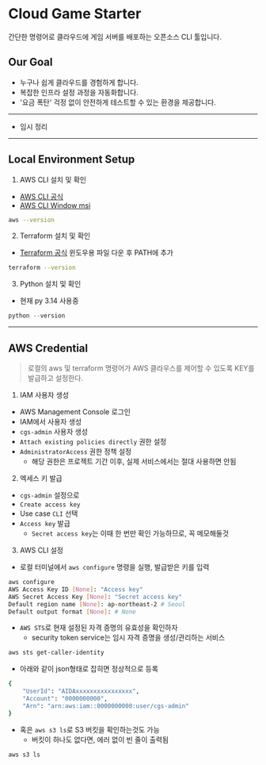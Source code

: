 # Cloud Game Starter

간단한 명령어로 클라우드에 게임 서버를 배포하는 오픈소스 CLI 툴입니다.

## Our Goal
- 누구나 쉽게 클라우드를 경험하게 합니다.
- 복잡한 인프라 설정 과정을 자동화합니다.
- '요금 폭탄' 걱정 없이 안전하게 테스트할 수 있는 환경을 제공합니다.

---
- 임시 정리
---
## Local Environment Setup
1. AWS CLI 설치 및 확인
- [AWS CLI 공식](https://docs.aws.amazon.com/cli/latest/userguide/getting-started-install.html)
- [AWS CLI Window msi](https://awscli.amazonaws.com/AWSCLIV2.msi)

```bash
aws --version
```

2. Terraform 설치 및 확인
- [Terraform 공식](https://developer.hashicorp.com/terraform/install)
윈도우용 파일 다운 후 PATH에 추가

```bash
terraform --version
```

3. Python 설치 및 확인
- 현재 py 3.14 사용중
```py
python --version
```

---
## AWS Credential
> 로컬의 aws 및 terraform 명령어가 AWS 클라우스를 제어할 수 있도록 KEY를 발급하고 설정한다.

1. IAM 사용자 생성
- AWS Management Console 로그인
- IAM에서 사용자 생성
- `cgs-admin` 사용자 생성
- `Attach existing policies directly` 권한 설정
- `AdministratorAccess` 권한 정책 설정
    - 해당 권한은 프로젝트 기간 이후, 실제 서비스에서는 절대 사용하면 안됨
             
2. 엑세스 키 발급
- `cgs-admin` 설정으로
- `Create access key` 
- Use case `CLI` 선택
- `Access key` 발급
    - `Secret access key`는 이때 한 번만 확인 가능하므로, 꼭 메모해둘것

3. AWS CLI 설정
- 로컬 터미널에서 `aws configure` 명령을 실행, 발급받은 키를 입력
```bash
aws configure
AWS Access Key ID [None]: "Access key"
AWS Secret Access Key [None]: "Secret access key"
Default region name [None]: ap-northeast-2 # Seoul
Default output format [None]: # None
```

- `AWS STS`로 현재 설정된 자격 증명의 유효성을 확인하자
    - security token service는 임시 자격 증명을 생성/관리하는 서비스
```bash
aws sts get-caller-identity
```
- 아래와 같이 json형태로 잡히면 정상적으로 등록
```bash
{
    "UserId": "AIDAxxxxxxxxxxxxxxxx",
    "Account": "0000000000",
    "Arn": "arn:aws:iam::0000000000:user/cgs-admin"
}
```
- 혹은 `aws s3 ls`로 S3 버킷을 확인하는것도 가능
    - 버킷이 하나도 없다면, 에러 없이 빈 줄이 출력됨
```bash
aws s3 ls
```

